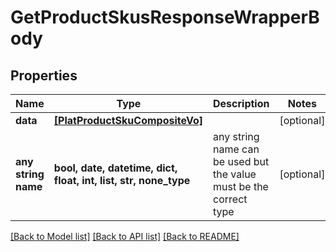 # GetProductSkusResponseWrapperBody


## Properties
Name | Type | Description | Notes
------------ | ------------- | ------------- | -------------
**data** | [**[PlatProductSkuCompositeVo]**](PlatProductSkuCompositeVo.md) |  | [optional] 
**any string name** | **bool, date, datetime, dict, float, int, list, str, none_type** | any string name can be used but the value must be the correct type | [optional]

[[Back to Model list]](../README.md#documentation-for-models) [[Back to API list]](../README.md#documentation-for-api-endpoints) [[Back to README]](../README.md)


